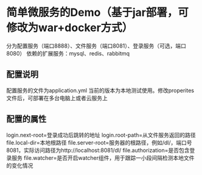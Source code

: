 # 简单微服务的Demo（基于jar部署，可修改为war+docker方式）
分为配置服务（端口8888）、文件服务（端口8081）、登录服务（可选，端口8080）
依赖的扩展服务：mysql、redis、rabbitmq

## 配置说明
配置服务的文件为application.yml
当前的版本为本地测试使用。修改properites文件后，可部署在多台电脑上或者云服务上

## 配置的属性
login.next-root=登录成功后跳转的地址
login.root-path=从文件服务返回的路径
file.local-dir=本地根路径
file.server-root=服务器的根路径，例如/dl/，端口号8081，实际访问路径为http://localhost:8081/dl/
file.authorization=是否包含登录服务
file.watcher=是否开启watcher组件，用于跟踪一小段间隔检测本地文件的变化情况

